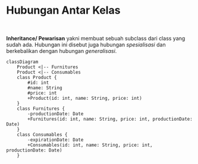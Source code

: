 
# Hubungan Antar Kelas

<br>

**Inheritance/ Pewarisan** yakni membuat sebuah subclass dari class yang sudah ada. Hubungan ini disebut juga hubungan _spesialisasi_ dan berkebalikan dengan hubungan _generalisasi_.

<div class="flex justify-center">
<div class='w-5/6'>

```mermaid
classDiagram
    Product <|-- Furnitures
    Product <|-- Consumables
    class Product {
        #id: int
        #name: String
        #price: int
        +Product(id: int, name: String, price: int)
    }
    class Furnitures {
        -productionDate: Date
        +Furnitures(id: int, name: String, price: int, productionDate: Date)
    }
    class Consumables {
        -expirationDate: Date
        +Consumables(id: int, name: String, price: int, productionDate: Date)
    }
```

</div>
</div>